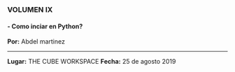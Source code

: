 ### VOLUMEN IX
#### - Como inciar en Python?

__Por:__  Abdel  martinez

-------------------------------
__Lugar:__  THE CUBE WORKSPACE
__Fecha:__  25 de agosto 2019
